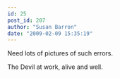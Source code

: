 ```yaml
---
id: 25
post_id: 207
author: "Susan Barron"
date: "2009-02-09 15:35:19"
---
```

Need lots of pictures of such errors.

The Devil at work, alive and well.
